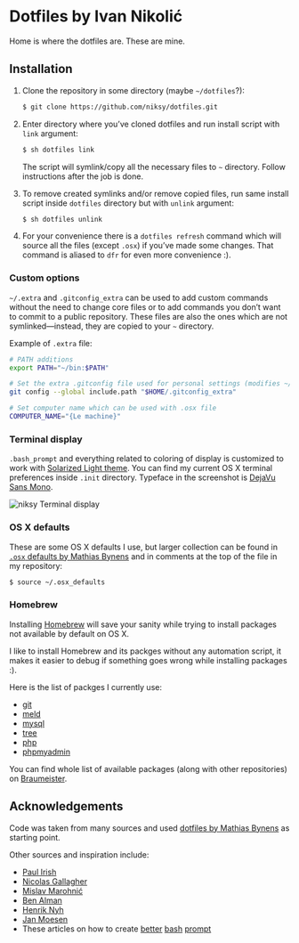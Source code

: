 # Dotfiles by Ivan Nikolić

Home is where the dotfiles are. These are mine.

## Installation

1. Clone the repository in some directory (maybe `~/dotfiles`?):  
	
	```bash
	$ git clone https://github.com/niksy/dotfiles.git
	```

2. Enter directory where you’ve cloned dotfiles and run install script with `link` argument:  
	
	```bash
	$ sh dotfiles link
	``` 

	The script will symlink/copy all the necessary files to `~` directory. Follow instructions after the job is done.

3. To remove created symlinks and/or remove copied files, run same install script inside `dotfiles` directory but with `unlink` argument:

	```bash
	$ sh dotfiles unlink
	```

4. For your convenience there is a `dotfiles refresh` command which will source all the files (except `.osx`) if you’ve made some changes. That command is aliased to `dfr` for even more convenience :).

### Custom options

`~/.extra` and `.gitconfig_extra` can be used to add custom commands without the need to change core files or to add commands you don’t want to commit to a public repository. These files are also the ones which are not symlinked—instead, they are copied to your `~` directory.  

Example of `.extra` file:

```bash
# PATH additions
export PATH="~/bin:$PATH"

# Set the extra .gitconfig file used for personal settings (modifies ~/.gitconfig)
git config --global include.path "$HOME/.gitconfig_extra"

# Set computer name which can be used with .osx file
COMPUTER_NAME="{Le machine}"
```

### Terminal display

`.bash_prompt` and everything related to coloring of display is customized to work with [Solarized Light theme](https://github.com/altercation/solarized). You can find my current OS X terminal preferences inside `.init` directory. Typeface in the screenshot is [DejaVu Sans Mono](http://dejavu-fonts.org/).

![niksy Terminal display](dotfiles/.init/niksy-ss.png)

### OS X defaults

These are some OS X defaults I use, but larger collection can be found in [`.osx` defaults by Mathias Bynens](https://github.com/mathiasbynens/dotfiles/blob/master/.osx) and in comments at the top of the file in my repository:

```bash
$ source ~/.osx_defaults
```

### Homebrew

Installing [Homebrew](http://mxcl.github.com/homebrew/) will save your sanity while trying to install packages not available by default on OS X.

I like to install Homebrew and its packges without any automation script, it makes it easier to debug if something goes wrong while installing packages :).

Here is the list of packges I currently use:

* [git](http://git-scm.com/)
* [meld](http://meldmerge.org/)
* [mysql](http://dev.mysql.com/doc/refman/5.5/en/)
* [tree](http://mama.indstate.edu/users/ice/tree/)
* [php](http://php.net/)
* [phpmyadmin](http://www.phpmyadmin.net/home_page/index.php)

You can find whole list of available packages (along with other repositories) on [Braumeister](http://braumeister.org/).

## Acknowledgements

Code was taken from many sources and used [dotfiles by Mathias Bynens](https://github.com/mathiasbynens/dotfiles) as starting point.

Other sources and inspiration include:

* [Paul Irish](https://github.com/paulirish/dotfiles)
* [Nicolas Gallagher](https://github.com/necolas/dotfiles)
* [Mislav Marohnić](https://github.com/mislav/dotfiles)
* [Ben Alman](https://github.com/cowboy/dotfiles)
* [Henrik Nyh](https://github.com/henrik/dotfiles)
* [Jan Moesen](https://github.com/janmoesen/tilde)
* These articles on how to create [better](http://lifehacker.com/5840450/add-a-handy-separator-between-commands-in-your-terminal-on-mac-os-x-and-linux) [bash](http://net.tutsplus.com/tutorials/other/how-to-customize-the-command-prompt/) [prompt](http://net.tutsplus.com/tutorials/tools-and-tips/how-to-customize-your-command-prompt/)
